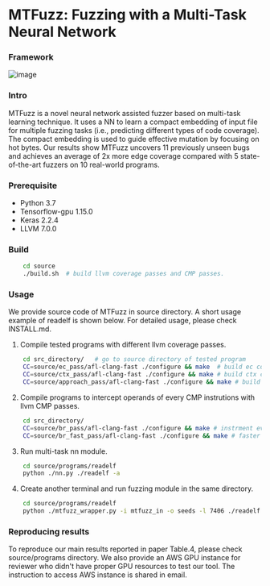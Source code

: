 # MTFuzz: Fuzzing with a Multi-Task Neural Network

### Framework
![image](https://user-images.githubusercontent.com/57293631/80742593-a34d8100-8ae9-11ea-9f52-a1931d945a5c.png)

### Intro
MTFuzz is a novel neural network assisted fuzzer based on multi-task learning technique. It uses a NN to learn a compact embedding of input file for multiple fuzzing tasks (i.e., predicting different types of code coverage). The compact embedding is used to guide effective mutation by focusing on hot bytes. Our results show MTFuzz uncovers 11 previously unseen bugs and achieves an average of 2x more edge coverage compared with 5 state-of-the-art fuzzers on 10 real-world programs.

### Prerequisite
- Python 3.7
- Tensorflow-gpu 1.15.0
- Keras 2.2.4
- LLVM 7.0.0

### Build
```bash
    cd source
    ./build.sh  # build llvm coverage passes and CMP passes.
```
### Usage 
We provide source code of MTFuzz in source directory. A short usage example of readelf is shown below. For detailed usage, please check INSTALL.md. 
1. Compile tested programs with different llvm coverage passes. 
```bash
    cd src_directory/   # go to source directory of tested program
    CC=source/ec_pass/afl-clang-fast ./configure && make  # build ec coverage program
    CC=source/ctx_pass/afl-clang-fast ./configure && make # build ctx coverage program
    CC=source/approach_pass/afl-clang-fast ./configure && make # build approach level coverage program
```
2. Compile programs to intercept operands of every CMP instrutions with llvm CMP passes.
```bash
    cd src_directory/
    CC=source/br_pass/afl-clang-fast ./configure && make # instrment every CMP instutions of program 
    CC=source/br_fast_pass/afl-clang-fast ./configure && make # faster version using fork server 
```
3. Run multi-task nn module.
```bash
    cd source/programs/readelf
    python ./nn.py ./readelf -a 
```
4. Create another terminal and run fuzzing module in the same directory.
```bash
    cd source/programs/readelf
    python ./mtfuzz_wrapper.py -i mtfuzz_in -o seeds -l 7406 ./readelf -a @@
```

### Reproducing results
To reproduce our main results reported in paper Table.4, please check source/programs directory.
We also provide an AWS GPU instance for reviewer who didn't have proper GPU resources to test our tool. The instruction to access AWS instance is shared in email.
